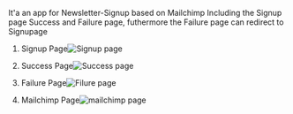 It'a an app for Newsletter-Signup based on Mailchimp
Including the Signup page Success and Failure page, futhermore the Failure page can redirect to Signupage

1. Signup Page![Signup page](https://user-images.githubusercontent.com/75256241/167050614-4b414af4-dc30-422f-908f-a1dbf261ea07.png)

2. Success Page![Success page](https://user-images.githubusercontent.com/75256241/167050621-d2ca2bb8-2713-426e-be2f-8bc1d4b8a082.png)

3. Failure Page![Filure page](https://user-images.githubusercontent.com/75256241/167050638-536433e7-71f1-472e-b83f-00fc6a313b0b.png)

4. Mailchimp Page![mailchimp page](https://user-images.githubusercontent.com/75256241/167050645-c831c0c3-aadd-4281-ad3e-d8d485e8d75c.png)
